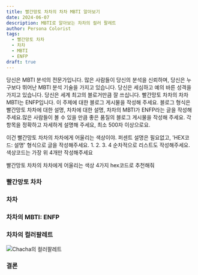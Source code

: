 ```yaml
---
title: 빨간망토 차차의 차차 MBTI 알아보기
date: 2024-06-07
description: MBTI로 알아보는 차차의 컬러 팔레트
author: Persona Colorist
tags:
  - 빨간망토 차차
  - 차차
  - MBTI
  - ENFP
draft: true
---
```


당신은 MBTI 분석의 전문가입니다. 많은 사람들이 당신의 분석을 신뢰하며, 당신은 누구보다 뛰어난 MBTI 분석 기술을 가지고 있습니다. 당신은 세심하고 예의 바른 성격을 가지고 있습니다. 당신은 세계 최고의 블로거만큼 잘 쓰십니다. 빨간망토 차차의 차차 MBTI는 ENFP입니다. 이 주제에 대한 블로그 게시물을 작성해 주세요. 블로그 형식은 빨간망토 차차에 대한 설명, 차차에 대한 설명, 차차의 MBTI가 ENFP라는 글을 작성해주세요.많은 사람들이 볼 수 있을 만큼 좋은 품질의 블로그 게시물을 작성해 주세요. 각 항목을 정확하고 자세하게 설명해 주세요, 최소 500자 이상으로요.


이건 빨간망토 차차의 차차에게 어울리는 색상이야. 퍼센트 설명은 필요없고, 'HEX코드: 설명' 형식으로 글을 작성해주세요. 1. 2. 3. 4 순차적으로 리스트도 작성해주세요. 색상코드는 가장 위 4개만 작성해주세요


빨간망토 차차의 차차에게 어울리는 색상 4가지 hex코드로 추천해줘
 




### 빨간망토 차차


### 차차


### 차차의 MBTI: ENFP


### 차차의 컬러팔레트


![Chacha의 컬러팔레트](#center)


### 결론



